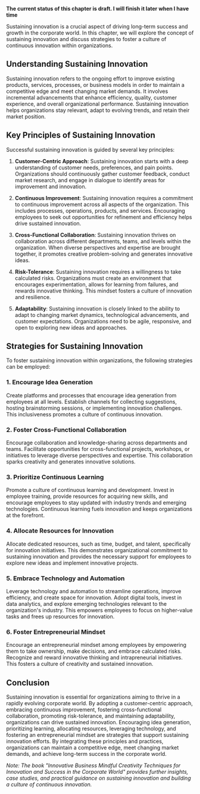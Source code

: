 **The current status of this chapter is draft. I will finish it later when I have time**

Sustaining innovation is a crucial aspect of driving long-term success and growth in the corporate world. In this chapter, we will explore the concept of sustaining innovation and discuss strategies to foster a culture of continuous innovation within organizations.

Understanding Sustaining Innovation
-----------------------------------

Sustaining innovation refers to the ongoing effort to improve existing products, services, processes, or business models in order to maintain a competitive edge and meet changing market demands. It involves incremental advancements that enhance efficiency, quality, customer experience, and overall organizational performance. Sustaining innovation helps organizations stay relevant, adapt to evolving trends, and retain their market position.

Key Principles of Sustaining Innovation
---------------------------------------

Successful sustaining innovation is guided by several key principles:

1. **Customer-Centric Approach**: Sustaining innovation starts with a deep understanding of customer needs, preferences, and pain points. Organizations should continuously gather customer feedback, conduct market research, and engage in dialogue to identify areas for improvement and innovation.

2. **Continuous Improvement**: Sustaining innovation requires a commitment to continuous improvement across all aspects of the organization. This includes processes, operations, products, and services. Encouraging employees to seek out opportunities for refinement and efficiency helps drive sustained innovation.

3. **Cross-Functional Collaboration**: Sustaining innovation thrives on collaboration across different departments, teams, and levels within the organization. When diverse perspectives and expertise are brought together, it promotes creative problem-solving and generates innovative ideas.

4. **Risk-Tolerance**: Sustaining innovation requires a willingness to take calculated risks. Organizations must create an environment that encourages experimentation, allows for learning from failures, and rewards innovative thinking. This mindset fosters a culture of innovation and resilience.

5. **Adaptability**: Sustaining innovation is closely linked to the ability to adapt to changing market dynamics, technological advancements, and customer expectations. Organizations need to be agile, responsive, and open to exploring new ideas and approaches.

Strategies for Sustaining Innovation
------------------------------------

To foster sustaining innovation within organizations, the following strategies can be employed:

### 1. Encourage Idea Generation

Create platforms and processes that encourage idea generation from employees at all levels. Establish channels for collecting suggestions, hosting brainstorming sessions, or implementing innovation challenges. This inclusiveness promotes a culture of continuous innovation.

### 2. Foster Cross-Functional Collaboration

Encourage collaboration and knowledge-sharing across departments and teams. Facilitate opportunities for cross-functional projects, workshops, or initiatives to leverage diverse perspectives and expertise. This collaboration sparks creativity and generates innovative solutions.

### 3. Prioritize Continuous Learning

Promote a culture of continuous learning and development. Invest in employee training, provide resources for acquiring new skills, and encourage employees to stay updated with industry trends and emerging technologies. Continuous learning fuels innovation and keeps organizations at the forefront.

### 4. Allocate Resources for Innovation

Allocate dedicated resources, such as time, budget, and talent, specifically for innovation initiatives. This demonstrates organizational commitment to sustaining innovation and provides the necessary support for employees to explore new ideas and implement innovative projects.

### 5. Embrace Technology and Automation

Leverage technology and automation to streamline operations, improve efficiency, and create space for innovation. Adopt digital tools, invest in data analytics, and explore emerging technologies relevant to the organization's industry. This empowers employees to focus on higher-value tasks and frees up resources for innovation.

### 6. Foster Entrepreneurial Mindset

Encourage an entrepreneurial mindset among employees by empowering them to take ownership, make decisions, and embrace calculated risks. Recognize and reward innovative thinking and intrapreneurial initiatives. This fosters a culture of creativity and sustained innovation.

Conclusion
----------

Sustaining innovation is essential for organizations aiming to thrive in a rapidly evolving corporate world. By adopting a customer-centric approach, embracing continuous improvement, fostering cross-functional collaboration, promoting risk-tolerance, and maintaining adaptability, organizations can drive sustained innovation. Encouraging idea generation, prioritizing learning, allocating resources, leveraging technology, and fostering an entrepreneurial mindset are strategies that support sustaining innovation efforts. By integrating these principles and practices, organizations can maintain a competitive edge, meet changing market demands, and achieve long-term success in the corporate world.

*Note: The book "Innovative Business Mindful Creativity Techniques for Innovation and Success in the Corporate World" provides further insights, case studies, and practical guidance on sustaining innovation and building a culture of continuous innovation.*
